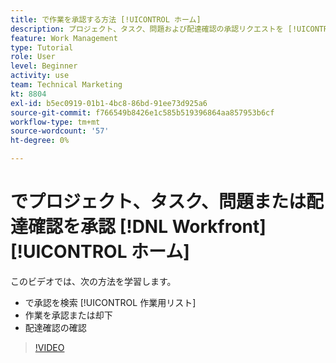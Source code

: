 ```yaml
---
title: で作業を承認する方法 [!UICONTROL ホーム]
description: プロジェクト、タスク、問題および配達確認の承認リクエストを [!UICONTROL 作業用リスト]次に、 [!DNL  Workfront].
feature: Work Management
type: Tutorial
role: User
level: Beginner
activity: use
team: Technical Marketing
kt: 8804
exl-id: b5ec0919-01b1-4bc8-86bd-91ee73d925a6
source-git-commit: f766549b8426e1c585b519396864aa857953b6cf
workflow-type: tm+mt
source-wordcount: '57'
ht-degree: 0%

---
```


# でプロジェクト、タスク、問題または配達確認を承認 [!DNL Workfront] [!UICONTROL ホーム]

このビデオでは、次の方法を学習します。

* で承認を検索 [!UICONTROL 作業用リスト]
* 作業を承認または却下
* 配達確認の確認

>[!VIDEO](https://video.tv.adobe.com/v/335105/?quality=12)

<!---
learn more URLs
--->
